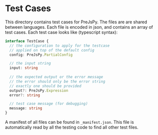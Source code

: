 # Test Cases

This directory contains test cases for PreJsPy.
The files are are shared between languages.
Each file is encoded in json, and contains an array of test cases.
Each test case looks like (typescript syntax):

```typescript
interface TestCase {
  // the configuration to apply for the testcase
  // applied on top of the default config
  config: PreJsPy.PartialConfig

  // the input string
  input: string
  
  // the expected output or the error message
  // the error should only be the error string
  // exactly one should be provided
  output?: PreJsPy.Expression
  error?: string

  // test case message (for debugging)
  message: string
}
```

A manifest of all files can be found in `_manifest.json`.
This file is automatically read by all the testing code to find all other test files.